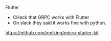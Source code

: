Flutter
- CHeck that GRPC works with Flutter
- On slack they said it works fine with python.


https://github.com/xmlking/micro-starter-kit
